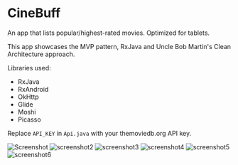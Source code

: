 # CineBuff
An app that lists popular/highest-rated movies. Optimized for tablets.

This app showcases the MVP pattern, RxJava and Uncle Bob Martin's Clean Architecture approach.

Libraries used:
 - RxJava
 - RxAndroid
 - OkHttp
 - Glide
 - Moshi
 - Picasso

Replace `API_KEY` in `Api.java` with your themoviedb.org API key.

![Screenshot](http://i.imgur.com/72PypXCm.png) 
![screenshot2](http://imgur.com/I96Eka6m.png)
![screenshot3](http://imgur.com/4qHZcejm.png)
![screenshot4](http://imgur.com/m7J8HzUm.png)
![screenshot5](http://imgur.com/PwtjZHKm.png)
![screenshot6](http://imgur.com/kNHjCXSm.png)
